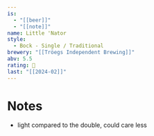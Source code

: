 ```yaml
---
is:
  - "[[beer]]"
  - "[[note]]"
name: Little 'Nator
style:
  - Bock - Single / Traditional
brewery: "[[Tröegs Independent Brewing]]"
abv: 5.5
rating: 🤞
last: "[[2024-02]]"
---
```

# Notes
- light compared to the double, could care less
